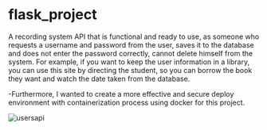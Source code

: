 # flask_project
A recording system API that is functional and ready to use, as someone who requests a username and password from the user, saves it to the database and does not enter the password correctly, cannot delete himself from the system.
For example, if you want to keep the user information in a library, you can use this site by directing the student, so you can borrow the book they want and watch the date taken from the database.

-Furthermore, I wanted to create a more effective and secure deploy environment with containerization process using docker for this project.



![usersapi](https://user-images.githubusercontent.com/102161645/229921310-f60eca67-2355-406a-8fea-81b6c4954286.png)
